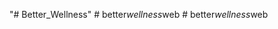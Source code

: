 "# Better_Wellness" 
#   b e t t e r _ w e l l n e s s _ w e b  
 #   b e t t e r _ w e l l n e s s _ w e b  
 